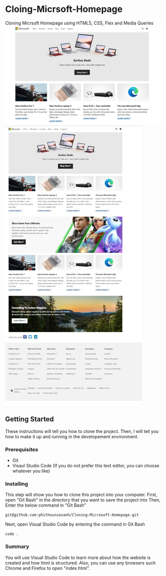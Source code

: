 # Cloing-Micrsoft-Homepage

Cloning Micrsoft Homepage using HTML5, CSS, Flex and Media Queries
![alt text](img/index1.JPG)
![alt text](img/index_full.JPG)

## Getting Started

These instructions will tell you how to clone the project. Then, I will tell you how to make it up and running in the developement environment.

### Prerequisites

- Git
- Visaul Studio Code (If you do not prefer this text editor, you can choose whatever you like)

### Installing

This step will show you how to clone this project into your computer.
First, open "Git Bash" in the directory that you want to save the project into
Then, Enter the below command in "Git Bash"

```
git@github.com:phithounsavanh/Cloning-Microsoft-Homepage.git
```

Next, open Visual Studio Code by entering the command in Git Bash

```
code .
```

### Summary

You will use Visual Studio Code to learn more about how the website is created and how html is structured. Also, you can use any browsers such Chrome and Firefox to open "index.html".
